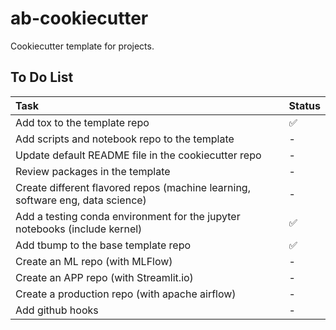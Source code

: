 # ab-cookiecutter

Cookiecutter template for projects.

## To Do List
Task | Status 
:------------ | :-------------
Add tox to the template repo | :white_check_mark: 
Add scripts and notebook repo to the template | - 
Update default README file in the cookiecutter repo | - 
Review packages in the template | - 
Create different flavored repos (machine learning, software eng, data science) | - 
Add a testing conda environment for the jupyter notebooks (include kernel) | :white_check_mark: 
Add tbump to the base template repo | :white_check_mark:
Create an ML repo (with MLFlow) | -
Create an APP repo (with Streamlit.io) | -
Create a production repo (with apache airflow) | -
Add github hooks | -

